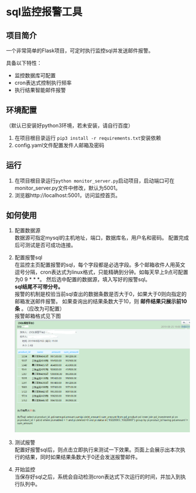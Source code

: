 # sql监控报警工具

## 项目简介
一个非常简单的Flask项目，可定时执行监控sql并发送邮件报警。  

具备以下特性：
* 监控数据库可配置
* cron表达式控制执行频率
* 执行结果智能邮件报警


## 环境配置
（默认已安装好python3环境，若未安装，请自行百度）
1. 在项目根目录运行 `pip3 install -r requirements.txt`安装依赖 
2. config.yaml文件配置发件人邮箱及密码

## 运行
1. 在项目根目录运行`python monitor_server.py`启动项目，启动端口可在monitor_server.py文件中修改，默认为5001。
2. 浏览器http://localhost:5001，访问监控首页。

## 如何使用

1. 配置数据源  
  数据源可指定mysql的主机地址，端口，数据库名，用户名和密码。
  配置完成后可测试是否可成功连接。
2. 配置报警sql  
  在监控主页配置报警的sql，每个字段都是必选字段。多个邮箱收件人用英文逗号分隔，cron表达式为linux格式，只能精确到分钟。如每天早上9点可配置为0 9 * * *。
  然后选中配置的数据源，填入写好的报警sql。  
  **sql结尾不可带分号。**  
  报警的机制是校验当前sql查出的数据条数是否大于0，如果大于0则向指定的邮箱发送邮件报警。
  如果查询出的结果条数大于10，则 **邮件结果只展示前10条** 。（应改为可配置）  
  报警邮箱格式见下图
  ![报警邮箱案例](https://github.com/ToBeNumber0/sql_monitor/blob/master/static/readme/%E6%8A%A5%E8%AD%A6%E9%82%AE%E7%AE%B1%E6%A1%88%E4%BE%8B.png?raw=true) 
3. 测试报警  
  配置好报警sql后，则点击立即执行来测试一下效果。页面上会展示出本次执行的结果，同时如果结果条数大于0还会发送报警邮件。

4. 开始监控  
  当保存好sql之后，系统会自动检测cron表达式下次运行的时间，并加入到执行队列中。